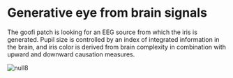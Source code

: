 # Generative eye from brain signals
The goofi patch is looking for an EEG source from which the iris is generated. Pupil size is controlled by an index of integrated information in the brain, and iris color is derived from brain complexity in combination with upward and downward causation measures.

![null8](https://github.com/user-attachments/assets/caded75d-7228-435b-825b-d2b86ee4b9ee)
